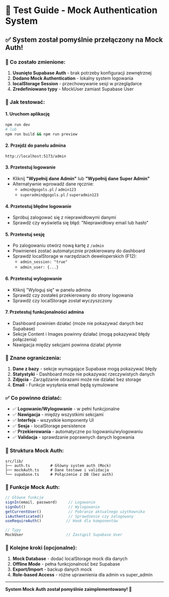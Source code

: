 # 🧪 Test Guide - Mock Authentication System

## ✅ System został pomyślnie przełączony na Mock Auth!

### 🔄 Co zostało zmienione:

1. **Usunięto Supabase Auth** - brak potrzeby konfiguracji zewnętrznej
2. **Dodano Mock Authentication** - lokalny system logowania
3. **localStorage Session** - przechowywanie sesji w przeglądarce
4. **Zredefiniowano typy** - MockUser zamiast Supabase User

### 🧪 Jak testować:

#### 1. **Uruchom aplikację**
```bash
npm run dev
# lub
npm run build && npm run preview
```

#### 2. **Przejdź do panelu admina**
```
http://localhost:5173/admin
```

#### 3. **Przetestuj logowanie**
- Kliknij **"Wypełnij dane Admin"** lub **"Wypełnij dane Super Admin"**
- Alternatywnie wprowadź dane ręcznie:
  - `admin@gogols.pl` / `admin123`
  - `superadmin@gogols.pl` / `superadmin123`

#### 4. **Przetestuj błędne logowanie**
- Spróbuj zalogować się z nieprawidłowymi danymi
- Sprawdź czy wyświetla się błąd: "Nieprawidłowy email lub hasło"

#### 5. **Przetestuj sesję**
- Po zalogowaniu otwórz nową kartę z `/admin`
- Powinieneś zostać automatycznie przekierowany do dashboard
- Sprawdź localStorage w narzędziach deweloperskich (F12):
  - `admin_session: "true"`
  - `admin_user: {...}`

#### 6. **Przetestuj wylogowanie**
- Kliknij "Wyloguj się" w panelu admina
- Sprawdź czy zostałeś przekierowany do strony logowania
- Sprawdź czy localStorage został wyczyszczony

#### 7. **Przetestuj funkcjonalności admina**
- Dashboard powinien działać (może nie pokazywać danych bez Supabase)
- Sekcje Content i Images powinny działać (mogą pokazywać błędy połączenia)
- Nawigacja między sekcjami powinna działać płynnie

### 🐛 Znane ograniczenia:

1. **Dane z bazy** - sekcje wymagające Supabase mogą pokazywać błędy
2. **Statystyki** - Dashboard może nie pokazywać rzeczywistych danych
3. **Zdjęcia** - Zarządzanie obrazami może nie działać bez storage
4. **Email** - Funkcje wysyłania email będą symulowane

### ✅ Co powinno działać:

- ✅ **Logowanie/Wylogowanie** - w pełni funkcjonalne
- ✅ **Nawigacja** - między wszystkimi sekcjami
- ✅ **Interfejs** - wszystkie komponenty UI
- ✅ **Sesja** - localStorage persistence
- ✅ **Przekierowania** - automatyczne po logowaniu/wylogowaniu
- ✅ **Validacja** - sprawdzanie poprawnych danych logowania

### 🔧 Struktura Mock Auth:

```
src/lib/
├── auth.ts         # Główny system auth (Mock)
├── mockAuth.ts     # Dane testowe i validacja
└── supabase.ts     # Połączenie z DB (bez auth)
```

### 📝 Funkcje Mock Auth:

```typescript
// Główne funkcje
signIn(email, password)     // Logowanie
signOut()                   // Wylogowanie
getCurrentUser()            // Pobranie aktualnego użytkownika
isAuthenticated()           // Sprawdzenie czy zalogowany
useRequireAuth()           // Hook dla komponentów

// Typy
MockUser                   // Zastąpił Supabase User
```

### 🎯 Kolejne kroki (opcjonalne):

1. **Mock Database** - dodać localStorage mock dla danych
2. **Offline Mode** - pełna funkcjonalność bez Supabase
3. **Export/Import** - backup danych mock
4. **Role-based Access** - różne uprawnienia dla admin vs super_admin

---

**System Mock Auth został pomyślnie zaimplementowany! 🎉** 